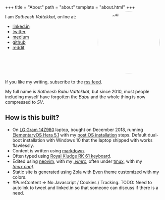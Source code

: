 +++
title = "About"
path = "about"
template = "about.html"
+++
<img
  src="me_half.jpg" width="200" height="200"
  style="border-radius: 50%; margin: 5px 5px 5px 5px; float:right;" alt="vsbabu" />

I am _Satheesh Vattekkat_, online at:

* [linked.in](https://www.linkedin.com/in/vsbabu)
* [twitter](https://twitter.com/vsbabu)
* [medium](https://medium.com/@vsbabu)
* [github](https://github.com/vsbabu)
* [reddit](https://reddit.com/u/vsbabu)

<div style="clear:both;"></div>

If you like my writing, subscribe to the [rss feed](../rss.xml).

My full name is _Satheesh Babu Vattekkat_, but since 2010, most people including 
myself have forgotten the _Babu_ and the whole thing is now compressed to _SV_.

## How is this built?
* On [LG Gram 14Z980](https://www.amazon.in/gp/product/B07GXYYVZF/) laptop, bought on December 2018,  running 
  [ElementaryOS Hera 5.1](https://blog.elementary.io/introducing-elementary-os-5-1-hera/) with my
  [post OS installation](../elementary_hera_postinstall) steps.
  Default dual-boot installation with Windows 10 that the laptop shipped with works flawlessly.
* Content is written using [markdown](https://daringfireball.net/projects/markdown/).
* Often typed using [Royal Kludge RK 61
  keyboard](https://www.banggood.in/Royal-Kludge-RK61-bluetooth-Wired-Dual-Mode-60-RGB-Mechanical-Gaming-Keyboard-p-1353613.html?ID=224515632&cur_warehouse=CN).
* Edited using [neovim](https://neovim.io/), with my  _[.vimrc](https://github.com/vsbabu/configs/blob/master/vim/vimrc.light)_,
  often under [tmux](https://github.com/tmux/tmux), with my
  _[tmux.conf](https://github.com/vsbabu/configs/tree/master/tmux)_.
* Static site is generated using [Zola](https://www.getzola.org/) with
  [Even](https://www.getzola.org/themes/even/) theme customized with my colors.
*  #PureContent => No Javascript / Cookies / Tracking. TODO: Need to 
   autolink to tweet and linked.in so that someone can discuss if there is a need.

